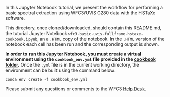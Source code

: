 In this Jupyter Notebook tutorial, we present the workflow for performing a
basic spectral extraction using WFC3/UVIS G280 data with the HSTaXe software.

This directory, once cloned/downloaded, should contain this README.md, the
tutorial Jupyter Notebook `wfc3-basic-uvis-fullframe-hstaxe-cookbook.ipynb`, an
a `.HTML` copy of the notebook. In the `.HTML` version of the notebook each cell
has been run and the corresponding output is shown.

**In order to run this Jupyter Notebook, you must create a virtual environment
using the `cookbook_env.yml` file provided in the [cookbook folder](https://github.com/spacetelescope/hstaxe/tree/main/cookbooks).** Once
the `.yml` file is in the current working directory, the environment can be
built using the command below:

`conda env create -f cookbook_env.yml`


Please submit any questions or comments to the WFC3 [Help Desk](https://stsci.service-now.com/hst).
